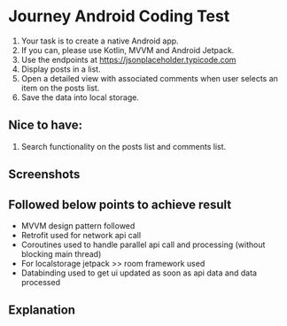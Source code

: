 # Journey Android Coding Test 

1. Your task is to create a native Android app. 
2. If you can, please use Kotlin, MVVM and Android Jetpack. 
3. Use the endpoints at https://jsonplaceholder.typicode.com 
4. Display posts in a list. 
5. Open a detailed view with associated comments when user selects an item on the posts list. 
6. Save the data into local storage. 

## Nice to have: 
1. Search functionality on the posts list and comments list. 

## Screenshots

## Followed below points to achieve result
- MVVM design pattern followed
- Retrofit used for network api call
- Coroutines used to handle parallel api call and processing (without blocking main thread)
- For localstorage jetpack >> room framework used
- Databinding used to get ui updated as soon as api data and data processed

## Explanation

    

